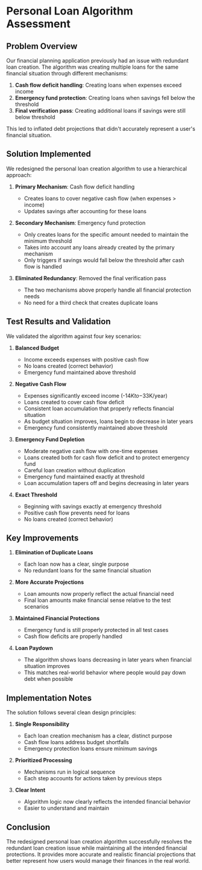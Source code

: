 # Personal Loan Algorithm Assessment

## Problem Overview
Our financial planning application previously had an issue with redundant loan creation. The algorithm was creating multiple loans for the same financial situation through different mechanisms:

1. **Cash flow deficit handling**: Creating loans when expenses exceed income
2. **Emergency fund protection**: Creating loans when savings fell below the threshold
3. **Final verification pass**: Creating additional loans if savings were still below threshold

This led to inflated debt projections that didn't accurately represent a user's financial situation.

## Solution Implemented
We redesigned the personal loan creation algorithm to use a hierarchical approach:

1. **Primary Mechanism**: Cash flow deficit handling
   - Creates loans to cover negative cash flow (when expenses > income)
   - Updates savings after accounting for these loans

2. **Secondary Mechanism**: Emergency fund protection
   - Only creates loans for the specific amount needed to maintain the minimum threshold
   - Takes into account any loans already created by the primary mechanism
   - Only triggers if savings would fall below the threshold after cash flow is handled

3. **Eliminated Redundancy**: Removed the final verification pass
   - The two mechanisms above properly handle all financial protection needs
   - No need for a third check that creates duplicate loans

## Test Results and Validation

We validated the algorithm against four key scenarios:

1. **Balanced Budget**
   - Income exceeds expenses with positive cash flow
   - No loans created (correct behavior)
   - Emergency fund maintained above threshold

2. **Negative Cash Flow**
   - Expenses significantly exceed income (-$14K to -$33K/year)
   - Loans created to cover cash flow deficit
   - Consistent loan accumulation that properly reflects financial situation
   - As budget situation improves, loans begin to decrease in later years
   - Emergency fund consistently maintained above threshold

3. **Emergency Fund Depletion**
   - Moderate negative cash flow with one-time expenses
   - Loans created both for cash flow deficit and to protect emergency fund
   - Careful loan creation without duplication
   - Emergency fund maintained exactly at threshold
   - Loan accumulation tapers off and begins decreasing in later years

4. **Exact Threshold**
   - Beginning with savings exactly at emergency threshold
   - Positive cash flow prevents need for loans
   - No loans created (correct behavior)

## Key Improvements

1. **Elimination of Duplicate Loans**
   - Each loan now has a clear, single purpose
   - No redundant loans for the same financial situation

2. **More Accurate Projections**
   - Loan amounts now properly reflect the actual financial need
   - Final loan amounts make financial sense relative to the test scenarios

3. **Maintained Financial Protections**
   - Emergency fund is still properly protected in all test cases
   - Cash flow deficits are properly handled

4. **Loan Paydown**
   - The algorithm shows loans decreasing in later years when financial situation improves
   - This matches real-world behavior where people would pay down debt when possible

## Implementation Notes

The solution follows several clean design principles:

1. **Single Responsibility**
   - Each loan creation mechanism has a clear, distinct purpose
   - Cash flow loans address budget shortfalls
   - Emergency protection loans ensure minimum savings

2. **Prioritized Processing**
   - Mechanisms run in logical sequence
   - Each step accounts for actions taken by previous steps

3. **Clear Intent**
   - Algorithm logic now clearly reflects the intended financial behavior
   - Easier to understand and maintain

## Conclusion

The redesigned personal loan creation algorithm successfully resolves the redundant loan creation issue while maintaining all the intended financial protections. It provides more accurate and realistic financial projections that better represent how users would manage their finances in the real world.
